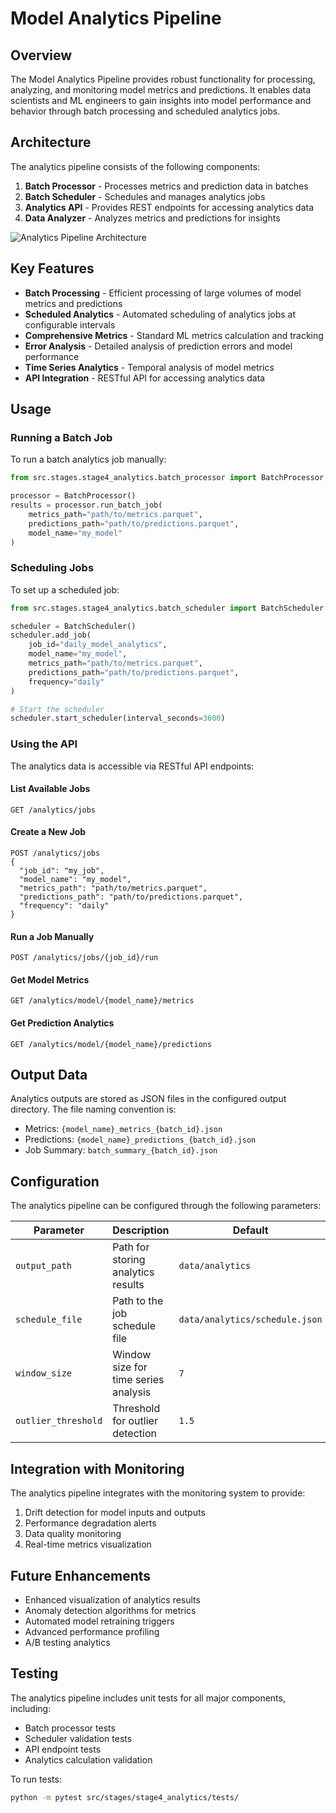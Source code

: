# Model Analytics Pipeline

## Overview

The Model Analytics Pipeline provides robust functionality for processing, analyzing, and monitoring model metrics and predictions. It enables data scientists and ML engineers to gain insights into model performance and behavior through batch processing and scheduled analytics jobs.

## Architecture

The analytics pipeline consists of the following components:

1. **Batch Processor** - Processes metrics and prediction data in batches
2. **Batch Scheduler** - Schedules and manages analytics jobs
3. **Analytics API** - Provides REST endpoints for accessing analytics data
4. **Data Analyzer** - Analyzes metrics and predictions for insights

![Analytics Pipeline Architecture](../assets/images/analytics_pipeline.png)

## Key Features

- **Batch Processing** - Efficient processing of large volumes of model metrics and predictions
- **Scheduled Analytics** - Automated scheduling of analytics jobs at configurable intervals
- **Comprehensive Metrics** - Standard ML metrics calculation and tracking
- **Error Analysis** - Detailed analysis of prediction errors and model performance
- **Time Series Analytics** - Temporal analysis of model metrics
- **API Integration** - RESTful API for accessing analytics data

## Usage

### Running a Batch Job

To run a batch analytics job manually:

```python
from src.stages.stage4_analytics.batch_processor import BatchProcessor

processor = BatchProcessor()
results = processor.run_batch_job(
    metrics_path="path/to/metrics.parquet",
    predictions_path="path/to/predictions.parquet",
    model_name="my_model"
)
```

### Scheduling Jobs

To set up a scheduled job:

```python
from src.stages.stage4_analytics.batch_scheduler import BatchScheduler

scheduler = BatchScheduler()
scheduler.add_job(
    job_id="daily_model_analytics",
    model_name="my_model",
    metrics_path="path/to/metrics.parquet",
    predictions_path="path/to/predictions.parquet",
    frequency="daily"
)

# Start the scheduler
scheduler.start_scheduler(interval_seconds=3600)
```

### Using the API

The analytics data is accessible via RESTful API endpoints:

#### List Available Jobs

```
GET /analytics/jobs
```

#### Create a New Job

```
POST /analytics/jobs
{
  "job_id": "my_job",
  "model_name": "my_model",
  "metrics_path": "path/to/metrics.parquet",
  "predictions_path": "path/to/predictions.parquet",
  "frequency": "daily"
}
```

#### Run a Job Manually

```
POST /analytics/jobs/{job_id}/run
```

#### Get Model Metrics

```
GET /analytics/model/{model_name}/metrics
```

#### Get Prediction Analytics

```
GET /analytics/model/{model_name}/predictions
```

## Output Data

Analytics outputs are stored as JSON files in the configured output directory. The file naming convention is:

- Metrics: `{model_name}_metrics_{batch_id}.json`
- Predictions: `{model_name}_predictions_{batch_id}.json`
- Job Summary: `batch_summary_{batch_id}.json`

## Configuration

The analytics pipeline can be configured through the following parameters:

| Parameter | Description | Default |
|-----------|-------------|---------|
| `output_path` | Path for storing analytics results | `data/analytics` |
| `schedule_file` | Path to the job schedule file | `data/analytics/schedule.json` |
| `window_size` | Window size for time series analysis | `7` |
| `outlier_threshold` | Threshold for outlier detection | `1.5` |

## Integration with Monitoring

The analytics pipeline integrates with the monitoring system to provide:

1. Drift detection for model inputs and outputs
2. Performance degradation alerts
3. Data quality monitoring
4. Real-time metrics visualization

## Future Enhancements

- Enhanced visualization of analytics results
- Anomaly detection algorithms for metrics
- Automated model retraining triggers
- Advanced performance profiling
- A/B testing analytics

## Testing

The analytics pipeline includes unit tests for all major components, including:

- Batch processor tests
- Scheduler validation tests
- API endpoint tests
- Analytics calculation validation

To run tests:

```bash
python -m pytest src/stages/stage4_analytics/tests/
``` 